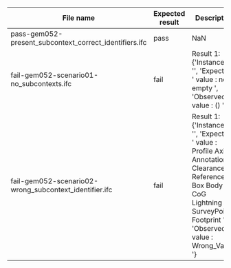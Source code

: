 

| File name | Expected result | Description |
| --- | --- | --- |
| pass-gem052-present\_subcontext\_correct\_identifiers.ifc | pass | NaN |
| fail-gem052-scenario01-no\_subcontexts.ifc | fail | Result 1: {'Instance\_id': '', 'Expected': ' value : not empty ', 'Observed': ' value : () '} |
| fail-gem052-scenario02-wrong\_subcontext\_identifier.ifc | fail | Result 1: {'Instance\_id': '', 'Expected': ' value : Profile Axis Annotation Clearance Reference Box Body CoG Lightning SurveyPoints Footprint ', 'Observed': ' value : Wrong\_Value '} |

